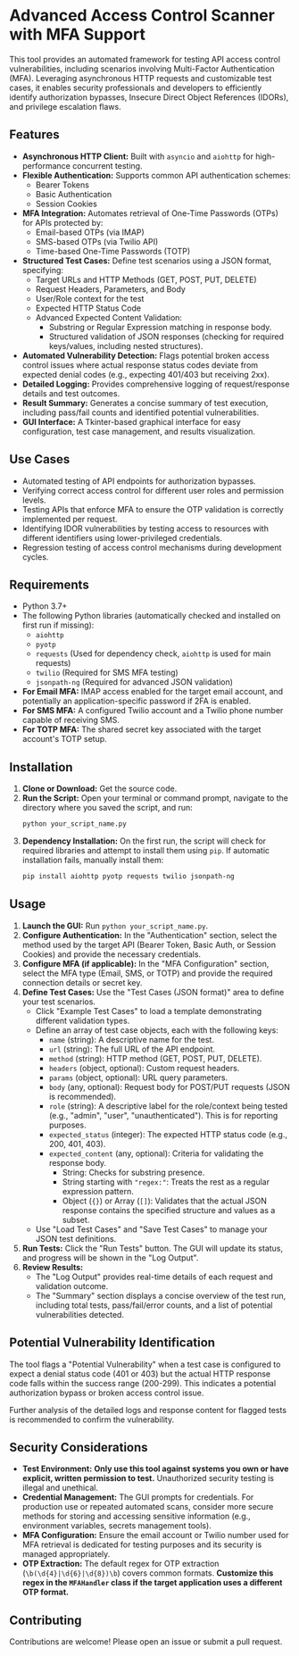 # Advanced Access Control Scanner with MFA Support

This tool provides an automated framework for testing API access control vulnerabilities, including scenarios involving Multi-Factor Authentication (MFA). Leveraging asynchronous HTTP requests and customizable test cases, it enables security professionals and developers to efficiently identify authorization bypasses, Insecure Direct Object References (IDORs), and privilege escalation flaws.

## Features

*   **Asynchronous HTTP Client:** Built with `asyncio` and `aiohttp` for high-performance concurrent testing.
*   **Flexible Authentication:** Supports common API authentication schemes:
    *   Bearer Tokens
    *   Basic Authentication
    *   Session Cookies
*   **MFA Integration:** Automates retrieval of One-Time Passwords (OTPs) for APIs protected by:
    *   Email-based OTPs (via IMAP)
    *   SMS-based OTPs (via Twilio API)
    *   Time-based One-Time Passwords (TOTP)
*   **Structured Test Cases:** Define test scenarios using a JSON format, specifying:
    *   Target URLs and HTTP Methods (GET, POST, PUT, DELETE)
    *   Request Headers, Parameters, and Body
    *   User/Role context for the test
    *   Expected HTTP Status Code
    *   Advanced Expected Content Validation:
        *   Substring or Regular Expression matching in response body.
        *   Structured validation of JSON responses (checking for required keys/values, including nested structures).
*   **Automated Vulnerability Detection:** Flags potential broken access control issues where actual response status codes deviate from expected denial codes (e.g., expecting 401/403 but receiving 2xx).
*   **Detailed Logging:** Provides comprehensive logging of request/response details and test outcomes.
*   **Result Summary:** Generates a concise summary of test execution, including pass/fail counts and identified potential vulnerabilities.
*   **GUI Interface:** A Tkinter-based graphical interface for easy configuration, test case management, and results visualization.

## Use Cases

*   Automated testing of API endpoints for authorization bypasses.
*   Verifying correct access control for different user roles and permission levels.
*   Testing APIs that enforce MFA to ensure the OTP validation is correctly implemented per request.
*   Identifying IDOR vulnerabilities by testing access to resources with different identifiers using lower-privileged credentials.
*   Regression testing of access control mechanisms during development cycles.

## Requirements

*   Python 3.7+
*   The following Python libraries (automatically checked and installed on first run if missing):
    *   `aiohttp`
    *   `pyotp`
    *   `requests` (Used for dependency check, `aiohttp` is used for main requests)
    *   `twilio` (Required for SMS MFA testing)
    *   `jsonpath-ng` (Required for advanced JSON validation)
*   **For Email MFA:** IMAP access enabled for the target email account, and potentially an application-specific password if 2FA is enabled.
*   **For SMS MFA:** A configured Twilio account and a Twilio phone number capable of receiving SMS.
*   **For TOTP MFA:** The shared secret key associated with the target account's TOTP setup.

## Installation

1.  **Clone or Download:** Get the source code.
2.  **Run the Script:** Open your terminal or command prompt, navigate to the directory where you saved the script, and run:
    ```bash
    python your_script_name.py
    ```
3.  **Dependency Installation:** On the first run, the script will check for required libraries and attempt to install them using `pip`. If automatic installation fails, manually install them:
    ```bash
    pip install aiohttp pyotp requests twilio jsonpath-ng
    ```

## Usage

1.  **Launch the GUI:** Run `python your_script_name.py`.
2.  **Configure Authentication:** In the "Authentication" section, select the method used by the target API (Bearer Token, Basic Auth, or Session Cookies) and provide the necessary credentials.
3.  **Configure MFA (if applicable):** In the "MFA Configuration" section, select the MFA type (Email, SMS, or TOTP) and provide the required connection details or secret key.
4.  **Define Test Cases:** Use the "Test Cases (JSON format)" area to define your test scenarios.
    *   Click "Example Test Cases" to load a template demonstrating different validation types.
    *   Define an array of test case objects, each with the following keys:
        *   `name` (string): A descriptive name for the test.
        *   `url` (string): The full URL of the API endpoint.
        *   `method` (string): HTTP method (GET, POST, PUT, DELETE).
        *   `headers` (object, optional): Custom request headers.
        *   `params` (object, optional): URL query parameters.
        *   `body` (any, optional): Request body for POST/PUT requests (JSON is recommended).
        *   `role` (string): A descriptive label for the role/context being tested (e.g., "admin", "user", "unauthenticated"). This is for reporting purposes.
        *   `expected_status` (integer): The expected HTTP status code (e.g., 200, 401, 403).
        *   `expected_content` (any, optional): Criteria for validating the response body.
            *   String: Checks for substring presence.
            *   String starting with `"regex:"`: Treats the rest as a regular expression pattern.
            *   Object (`{}`) or Array (`[]`): Validates that the actual JSON response contains the specified structure and values as a subset.
    *   Use "Load Test Cases" and "Save Test Cases" to manage your JSON test definitions.
5.  **Run Tests:** Click the "Run Tests" button. The GUI will update its status, and progress will be shown in the "Log Output".
6.  **Review Results:**
    *   The "Log Output" provides real-time details of each request and validation outcome.
    *   The "Summary" section displays a concise overview of the test run, including total tests, pass/fail/error counts, and a list of potential vulnerabilities detected.

## Potential Vulnerability Identification

The tool flags a "Potential Vulnerability" when a test case is configured to expect a denial status code (401 or 403) but the actual HTTP response code falls within the success range (200-299). This indicates a potential authorization bypass or broken access control issue.

Further analysis of the detailed logs and response content for flagged tests is recommended to confirm the vulnerability.

## Security Considerations

*   **Test Environment:** **Only use this tool against systems you own or have explicit, written permission to test.** Unauthorized security testing is illegal and unethical.
*   **Credential Management:** The GUI prompts for credentials. For production use or repeated automated scans, consider more secure methods for storing and accessing sensitive information (e.g., environment variables, secrets management tools).
*   **MFA Configuration:** Ensure the email account or Twilio number used for MFA retrieval is dedicated for testing purposes and its security is managed appropriately.
*   **OTP Extraction:** The default regex for OTP extraction (`\b(\d{4}|\d{6}|\d{8})\b`) covers common formats. **Customize this regex in the `MFAHandler` class if the target application uses a different OTP format.**

## Contributing

Contributions are welcome! Please open an issue or submit a pull request.

